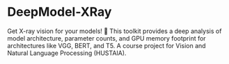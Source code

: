 # DeepModel-XRay
Get X-ray vision for your models! 🔬 This toolkit provides a deep analysis of model architecture, parameter counts, and GPU memory footprint for architectures like VGG, BERT, and T5. A course project for Vision and Natural Language Processing (HUSTAIA).
